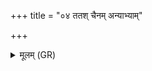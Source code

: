 +++
title = "०४ ततश् चैनम् अन्याभ्याम्"

+++
<details><summary>मूलम् (GR)</summary>

ततश् चैनम् अन्याभ्यां श्रोत्राभ्यां प्राशीर्  
याभ्याम् एतम् अग्रे प्राश्नन् ।  
बधिरो भविष्यसीत्य् एनम् आह ॥
</details>